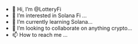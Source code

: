 - 👋 Hi, I’m @LotteryFi
- 👀 I’m interested in Solana Fi ...
- 🌱 I’m currently learning Solana...
- 💞️ I’m looking to collaborate on anything crypto...
- 📫 How to reach me ...

<!---
LotteryFi/LotteryFi is a ✨ special ✨ repository because its `README.md` (this file) appears on your GitHub profile.
You can click the Preview link to take a look at your changes.
--->
